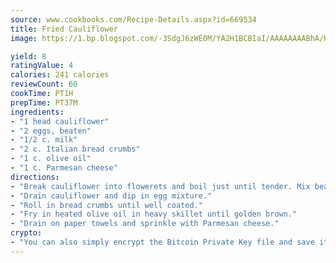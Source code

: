 ```yaml
---
source: www.cookbooks.com/Recipe-Details.aspx?id=669534
title: Fried Cauliflower
image: https://1.bp.blogspot.com/-3SdgJ6zWE0M/YA2H1BCBIaI/AAAAAAAABhA/KLu9yTsYBMkJQudB_uFGwTypBtmTiBfZgCLcBGAsYHQ/s320/4.png

yield: 8
ratingValue: 4
calories: 241 calories
reviewCount: 66
cookTime: PT1H
prepTime: PT37M
ingredients:
- "1 head cauliflower"
- "2 eggs, beaten"
- "1/2 c. milk"
- "2 c. Italian bread crumbs"
- "1 c. olive oil"
- "1 c. Parmesan cheese"
directions:
- "Break cauliflower into flowerets and boil just until tender. Mix beaten eggs with 1/2 cup milk."
- "Drain cauliflower and dip in egg mixture."
- "Roll in bread crumbs until well coated."
- "Fry in heated olive oil in heavy skillet until golden brown."
- "Drain on paper towels and sprinkle with Parmesan cheese."
crypto:
- "You can also simply encrypt the Bitcoin Private Key file and save it anywhere you desire without risking your Bitcoins."
---
```

